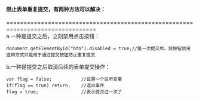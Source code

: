 #### 阻止表单重复提交，有两种方法可以解决：
================================================================================  
a.一种是提交之后，立刻禁用点击按钮：

    document.getElementById("btn").disabled = true;//第一次提交后，将按钮禁用这种方式只能用于通过提交按钮防止重复提交
b.一种是提交之后取消后续的表单提交操作：

    var flag = false;           //设置一个监听变量
    if(flag == true) return;    //退出事件
    flag = true;                //表示提交过一次了
